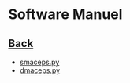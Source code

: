 # Software Manuel

## [Back](../)

- [smaceps.py](smaceps/smaceps.md)
- [dmaceps.py](dmaceps/dmaceps.md)

